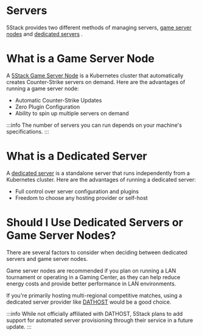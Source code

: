  # Servers
 5Stack provides two different methods of managing servers, [game server nodes](#what-is-a-game-server-node) and [dedicated servers](#what-is-a-dedicated-server) .

# What is a Game Server Node

A [5Stack Game Server Node](./game-server-nodes/index) is a Kubernetes cluster that automatically creates Counter-Strike servers on demand. Here are the advantages of running a game server node:

* Automatic Counter-Strike Updates
* Zero Plugin Configuration 
* Ability to spin up multiple servers on demand

:::info
The number of servers you can run depends on your machine's specifications.
:::


# What is a Dedicated Server

A [dedicated server](./dedicated-servers) is a standalone server that runs independently from a Kubernetes cluster. Here are the advantages of running a dedicated server:

* Full control over server configuration and plugins
* Freedom to choose any hosting provider or self-host


# Should I Use Dedicated Servers or Game Server Nodes?

There are several factors to consider when deciding between dedicated servers and game server nodes.

Game server nodes are recommended if you plan on running a LAN tournament or operating in a Gaming Center, as they can help reduce energy costs and provide better performance in LAN environments.

If you're primarily hosting multi-regional competitive matches, using a dedicated server provider like [DATHOST](https://dathost.net/) would be a good choice.

:::info
While not officially affiliated with DATHOST, 5Stack plans to add support for automated server provisioning through their service in a future update.
:::